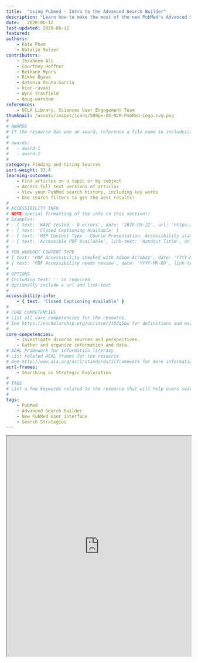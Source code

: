```yaml
---
title:  "Using Pubmed - Intro to the Advanced Search Builder"
description: "Learn how to make the most of the new PubMed's Advanced Search Builder!"
date:   2020-06-12
last-updated: 2020-06-12
featured: 
authors:
    - Kate Pham
    - Natalie Selzer
contributors:
    - Ibraheem Ali
    - Courtney Hoffner
    - Bethany Myers
    - Rikke Ogawa
    - Antonia Osuna-Garcia
    - kian-ravaei
    - Wynn Tranfield
    - doug-worsham
references:
    - UCLA Library, Sciences User Engagement Team
thumbnail: /assets/images/icons/500px-US-NLM-PubMed-Logo.svg.png
#
# AWARDS
# If the resource has won an award, reference a file name in includes/awards/ without the .html. For example, if it was accepted to PRIMO, you would write "primo". If the award isn't in includes/awards, create a new award file!
#
# awards: 
#   - award-1
#   - award-2
#
category: Finding and Citing Sources
sort-weight: 33.4
learning-outcomes:
    - Find articles on a topic or by subject
    - Access full text versions of articles
    - View your PubMed search history, including key words
    - Use search filters to get the best results!
#
# ACCESSIBILITY INFO
# NOTE special formatting of the info in this section!!
# Examples:
# - { text: 'WAVE tested - 0 errors', date: '2020-05-22', url: 'https://wave.webaim.org/' }
# - { text: 'Closed Captioning Available' }
# - { text: 'H5P Content Type - Course Presentation. Accessibility status - Tested with no known problems', date: 'YYYY-MM-DD', url: 'https://h5p.org/documentation/installation/content-type-accessibility' }
# - { text: 'Accessible PDF Available', link-text: 'Handout Title', url: 'full-url' }
#
# FOR HANDOUT CONTENT TYPE
# { text: 'PDF Accessibility checked with Adobe Acrobat', date: 'YYYY-MM-DD' }
# { text: 'PDF Accessibility needs review', date: 'YYYY-MM-DD', link-text: 'Issue reported', url: 'link to issue' } 
#
# OPTIONS
# Including text: '' is required
# Optionally include a url and link-text
#
accessibility-info:
    - { text: 'Closed Captioning Available' }
#
# CORE COMPETENCIES
# List all core competencies for the resource.
# See https://escholarship.org/uc/item/2t03q5bw for definitions and examples of each core competency
#
core-competencies:
    - Investigate diverse sources and perspectives. 
    - Gather and organize information and data.
# ACRL Framework for information literacy
# List related ACRL frames for the resource
# See http://www.ala.org/acrl/standards/ilframework for more information
acrl-frames:
    - Searching as Strategic Exploration
#
# TAGS
# List a few keywords related to the resource that will help users search for it.
#
tags:
    - PubMed
    - Advanced Search Builder
    - New PubMed user interface
    - Search Strategies
---
```

<iframe width="100%" height="600" src="https://www.youtube.com/embed/T2_2v77PDuE" frameborder="1" allow="accelerometer; autoplay; encrypted-media; gyroscope; picture-in-picture" allowfullscreen></iframe>


